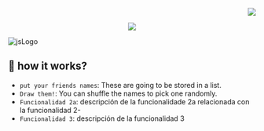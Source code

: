 


<p align="right">
   <img src="https://img.shields.io/github/followers/J4eden?style=for-the-badge&logo=github">
 </p>

<p align="center">
  <img  src="https://github.com/user-attachments/assets/4fd60c7b-c899-4303-8861-4af3800423be">
</p>


![jsLogo](https://img.shields.io/badge/javascript-J4eden?style=for-the-badge&logo=javascript&labelColor=black&color=yellow)




## :hammer: how it works?

- `put your friends names`: These are going to be stored in a list.
- `Draw them!`: You can shuffle the names to pick one randomly.
- `Funcionalidad 2a`: descripción de la funcionalidade 2a relacionada con la funcionalidad 2-
- `Funcionalidad 3`: descripción de la funcionalidad 3
